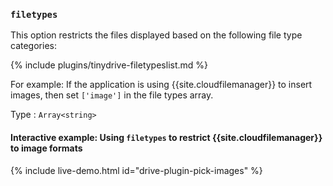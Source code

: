 ### `filetypes`

This option restricts the files displayed based on the following file type categories:

{% include plugins/tinydrive-filetypeslist.md %}

For example: If the application is using {{site.cloudfilemanager}} to insert images, then set `['image']` in the file types array.

Type
: `Array<string>`

#### Interactive example: Using `filetypes` to restrict {{site.cloudfilemanager}} to image formats

{% include live-demo.html id="drive-plugin-pick-images" %}